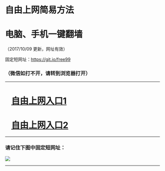 ﻿# 自由上网简易方法

# 电脑、手机一键翻墙

（2017/10/09 更新，网址有效）

固定短网址：https://git.io/free99

### （微信如打不开，请转到浏览器打开）


***





# &nbsp;&nbsp; <a href="http://ft440515945.fwq-tz-1001.info/fwqtz01.html?t=100900111077 " target="_blank">自由上网入口1</a>
# &nbsp;&nbsp; <a href="http://ft2129522494.fwq-tz-1002.info/fwqtz02.html?t=100900123249 " target="_blank">自由上网入口2</a>
***

### 请记住下图中固定短网址：

<img src="https://s3-us-west-2.amazonaws.com/fwq-1001/yjfq-20170905okok.png" /> 


***

